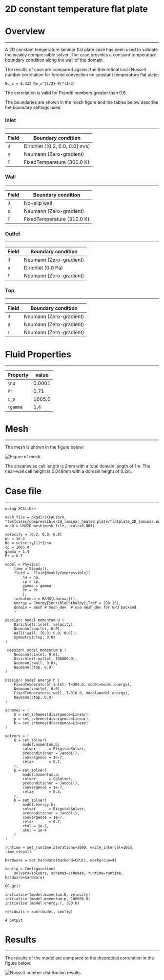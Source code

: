 # 2D constant temperature flat plate

# Overview
---
A 2D constant temperature laminar flat plate case has been used to validate the weakly 
compressible solver. The case provides a constant temperature boundary condition along the 
wall of the domain. 

The results of case are compared against the theoretical local Nusselt number correlation 
for forced convection on constant temperature flat plate:

``Nu_x = 0.332 Re_x^{1/2} Pr^{1/3}``

The correlation is valid for Prandtl numbers greater than 0.6.


The boundaries are shown in the mesh figure and the tables below describe the boundary settings used.

### Inlet
---

| Field | Boundary condition      |
| -------  | ---------- |
| ``U``   |  Dirichlet ([0.2, 0.0, 0.0] m/s)   |
| ``p``   |  Neumann (Zero-gradient)      |
| ``T ``  |  FixedTemperature (300.0 K)    |

### Wall
---

| Field | Boundary condition      |
| -------  | ---------- |
| ``U``   |  No-slip wall   |
| ``p``   |  Neumann (Zero-gradient)      |
| ``T ``  |  FixedTemperature (310.0 K)    |

### Outlet
---

| Field | Boundary condition      |
| -------  | ---------- |
| ``U``   |  Neumann (Zero-gradient)   |
| ``p``   |  Dirichlet (0.0 Pa)     |
| ``T ``  |  Neumann (Zero-gradient)    |

### Top
---

| Field | Boundary condition      |
| -------  | ---------- |
| ``U``   |  Neumann (Zero-gradient)   |
| ``p``   |  Neumann (Zero-gradient)     |
| ``T ``  |  Neumann (Zero-gradient)    |


# Fluid Properties
---

| Property | value      |
| -------  | ---------- |
| ``\nu``   |  0.0001    |
| ``Pr``   |  0.71      |
| ``c_p``  |  1005.0    |
| ``\gamma`` | 1.4      |



# Mesh
---

The mesh is shown in the figure below:


![Figure of mesh.](figures/03/mesh.png)

The streamwise cell length is 2mm with a total domain length of 1m. The near-wall cell height is 0.049mm with a domain height of 0.2m.


# Case file
---

```jldoctest;  filter = r".*"s => s"", output = false
using XCALibre

mesh_file = pkgdir(XCALibre, "testcases/compressible/2d_laminar_heated_plate/flatplate_2D_laminar.unv")
mesh = UNV2D_mesh(mesh_file, scale=0.001)

velocity = [0.2, 0.0, 0.0]
nu = 1e-4
Re = velocity[1]*1/nu
cp = 1005.0
gamma = 1.4
Pr = 0.7

model = Physics(
    time = Steady(),
    fluid =  Fluid{WeaklyCompressible}(
        nu = nu,
        cp = cp,
        gamma = gamma,
        Pr = Pr
        ),
    turbulence = RANS{Laminar}(),
    energy = Energy{SensibleEnthalpy}(Tref = 288.15),
    domain = mesh # mesh_dev  # use mesh_dev for GPU backend
    )

@assign! model momentum U (
    Dirichlet(:inlet, velocity),
    Neumann(:outlet, 0.0),
    Wall(:wall, [0.0, 0.0, 0.0]),
    Symmetry(:top, 0.0)
)

 @assign! model momentum p (
    Neumann(:inlet, 0.0),
    Dirichlet(:outlet, 100000.0),
    Neumann(:wall, 0.0),
    Neumann(:top, 0.0)
)

@assign! model energy h (
    FixedTemperature(:inlet, T=300.0, model=model.energy),
    Neumann(:outlet, 0.0),
    FixedTemperature(:wall, T=310.0, model=model.energy),
    Neumann(:top, 0.0)
)

schemes = (
    U = set_schemes(divergence=Linear),
    p = set_schemes(divergence=Linear),
    h = set_schemes(divergence=Linear)
)

solvers = (
    U = set_solver(
        model.momentum.U;
        solver      = BicgstabSolver,
        preconditioner = Jacobi(),
        convergence = 1e-7,
        relax       = 0.7,
    ),
    p = set_solver(
        model.momentum.p;
        solver      = CgSolver,
        preconditioner = Jacobi(),
        convergence = 1e-7,
        relax       = 0.3,
    ),
    h = set_solver(
        model.energy.h;
        solver      = BicgstabSolver,
        preconditioner = Jacobi(),
        convergence = 1e-7,
        relax       = 0.7,
        rtol = 1e-2,
        atol = 1e-4
    )
)

runtime = set_runtime(iterations=1000, write_interval=1000, time_step=1)

hardware = set_hardware(backend=CPU(), workgroup=4)

config = Configuration(
    solvers=solvers, schemes=schemes, runtime=runtime, hardware=hardware)

GC.gc()

initialise!(model.momentum.U, velocity)
initialise!(model.momentum.p, 100000.0)
initialise!(model.energy.T, 300.0)

residuals = run!(model, config)

# output

```

# Results
---

The results of the model are compared to the theoretical correlation in the figure below:

![Nusselt number distribution results.](figures/03/Nusselt_const_temp_lam_plate.png)

